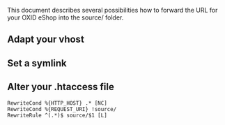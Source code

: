 This document describes several possibilities how to forward the URL for your OXID eShop into the source/ folder.

## Adapt your vhost

## Set a symlink

## Alter your .htaccess file

```
RewriteCond %{HTTP_HOST} .* [NC]
RewriteCond %{REQUEST_URI} !source/
RewriteRule ^(.*)$ source/$1 [L]
```
